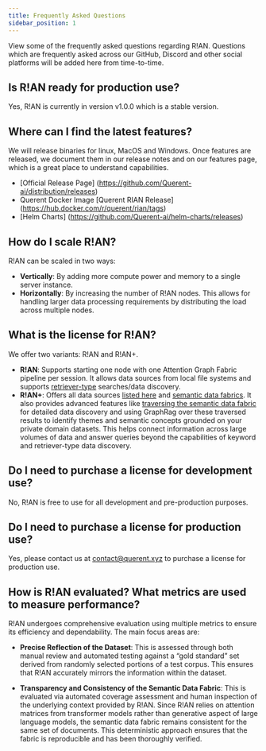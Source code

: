 ```yaml
---
title: Frequently Asked Questions
sidebar_position: 1
---
```


View some of the frequently asked questions regarding R!AN. Questions which are frequently asked across our GitHub, Discord and other social platforms will be added here from time-to-time.

## Is R!AN ready for production use?

Yes, R!AN is currently in version v1.0.0 which is a stable version.


## Where can I find the latest features?

We will release binaries for linux, MacOS and Windows. Once features are released, we document them in our release notes and on our features page, which is a great place to understand capabilities.
- [Official Release Page] (https://github.com/Querent-ai/distribution/releases) 
- Querent Docker Image [Querent RIAN Release] (https://hub.docker.com/r/querent/rian/tags)
- [Helm Charts] (https://github.com/Querent-ai/helm-charts/releases) 


## How do I scale R!AN?
R!AN can be scaled in two ways:

- **Vertically**: By adding more compute power and memory to a single server instance.
- **Horizontally**: By increasing the number of R!AN nodes. This allows for handling larger data processing requirements by distributing the load across multiple nodes.


## What is the license for R!AN?
We offer two variants: R!AN and R!AN+.

- **R!AN**: Supports starting one node with one Attention Graph Fabric pipeline per session. It allows data sources from local file systems and supports [retriever-type](../advanced/retriever_traversar_review.md) searches/data discovery.
- **R!AN+**: Offers all data sources [listed here](../guides/data_sources.md) and [semantic data fabrics](../advanced/explore_data_fabric.md). It also provides advanced features like [traversing the semantic data fabric](../advanced/retriever_traversar_review.md) for detailed data discovery and using GraphRag over these traversed results to identify themes and semantic concepts grounded on your private domain datasets. This helps connect information across large volumes of data and answer queries beyond the capabilities of keyword and retriever-type data discovery.

## Do I need to purchase a license for development use?
No, R!AN is free to use for all development and pre-production purposes.

## Do I need to purchase a license for production use?
Yes, please contact us at contact@querent.xyz to purchase a license for production use.

## How is R!AN evaluated? What metrics are used to measure performance?
R!AN undergoes comprehensive evaluation using multiple metrics to ensure its efficiency and dependability. The main focus areas are:

- **Precise Reflection of the Dataset**: This is assessed through both manual review and automated testing against a “gold standard” set derived from randomly selected portions of a test corpus. This ensures that R!AN accurately mirrors the information within the dataset.

- **Transparency and Consistency of the Semantic Data Fabric**: This is evaluated via automated coverage assessment and human inspection of the underlying context provided by R!AN. Since R!AN relies on attention matrices from transformer models rather than generative aspect of large language models, the semantic data fabric remains consistent for the same set of documents. This deterministic approach ensures that the fabric is reproducible and has been thoroughly verified.

